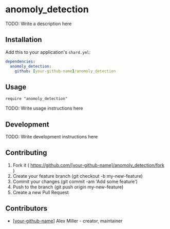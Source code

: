 # anomoly_detection

TODO: Write a description here

## Installation

Add this to your application's `shard.yml`:

```yaml
dependencies:
  anomoly_detection:
    github: [your-github-name]/anomoly_detection
```

## Usage

```crystal
require "anomoly_detection"
```

TODO: Write usage instructions here

## Development

TODO: Write development instructions here

## Contributing

1. Fork it ( https://github.com/[your-github-name]/anomoly_detection/fork )
2. Create your feature branch (git checkout -b my-new-feature)
3. Commit your changes (git commit -am 'Add some feature')
4. Push to the branch (git push origin my-new-feature)
5. Create a new Pull Request

## Contributors

- [[your-github-name]](https://github.com/[your-github-name]) Alex Miller - creator, maintainer
